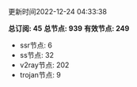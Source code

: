 更新时间2022-12-24 04:33:38

**总订阅: 45**
**总节点: 939**
**有效节点: 249**
- ssr节点: 6
- ss节点: 32
- v2ray节点: 202
- trojan节点: 9
